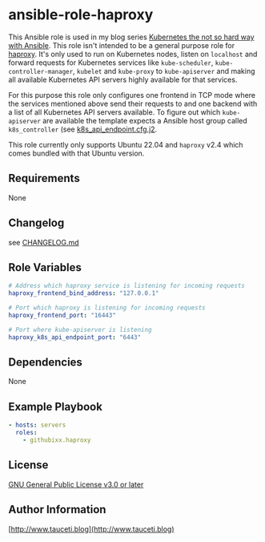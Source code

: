 <!--
Copyright (C) 2023 Robert Wimmer
SPDX-License-Identifier: GPL-3.0-or-later
-->

ansible-role-haproxy
=====================

This Ansible role is used in my blog series [Kubernetes the not so hard way with Ansible](https://www.tauceti.blog/posts/kubernetes-the-not-so-hard-way-with-ansible-the-basics/). This role isn't intended to be a general purpose role for [haproxy](http://www.haproxy.org). It's only used to run on Kubernetes nodes, listen on `localhost` and forward requests for Kubernetes services like  `kube-scheduler`, `kube-controller-manager`, `kubelet` and `kube-proxy` to `kube-apiserver` and making all available Kubernetes API servers highly available for that services.

For this purpose this role only configures one frontend in TCP mode where the services mentioned above send their requests to and one backend with a list of all Kubernetes API servers available. To figure out which `kube-apiserver` are available the template expects a Ansible host group called `k8s_controller` (see [k8s_api_endpoint.cfg.j2](https://github.com/githubixx/ansible-role-haproxy/blob/master/templates/etc/haproxy/k8s_api_endpoint.cfg.j2).

This role currently only supports Ubuntu 22.04 and `haproxy` v2.4 which comes bundled with that Ubuntu version.

Requirements
------------

None

Changelog
---------

see [CHANGELOG.md](https://github.com/githubixx/ansible-role-haproxy/blob/master/CHANGELOG.md)

Role Variables
--------------

```yaml
# Address which haproxy service is listening for incoming requests
haproxy_frontend_bind_address: "127.0.0.1"

# Port which haproxy is listening for incoming requests
haproxy_frontend_port: "16443"

# Port where kube-apiserver is listening
haproxy_k8s_api_endpoint_port: "6443"
```

Dependencies
------------

None

Example Playbook
----------------

```yaml
- hosts: servers
  roles:
    - githubixx.haproxy
```

License
-------

[GNU General Public License v3.0 or later](https://spdx.org/licenses/GPL-3.0-or-later.html)

Author Information
------------------

[http://www.tauceti.blog](http://www.tauceti.blog)
